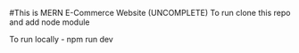 #This is MERN E-Commerce Website (UNCOMPLETE)
To run clone this repo and add node module

To run locally -   npm run dev
